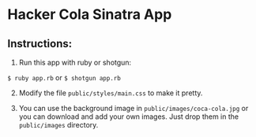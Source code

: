 # Hacker Cola Sinatra App

## Instructions:

1. Run this app with ruby or shotgun:

`$ ruby app.rb`
or
`$ shotgun app.rb`

2. Modify the file `public/styles/main.css` to make it pretty.

3. You can use the background image in `public/images/coca-cola.jpg` or you
   can download and add your own images. Just drop them in the `public/images`
   directory.
